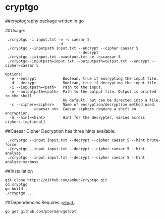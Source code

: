 # cryptgo
##cryptography package written in go


##Usage:

```
 ./cryptgo -i input.txt -e -c caesar 5
                        -d
 ./cryptgo --inputpath input.txt --encrypt --cipher caesar 5
                                 --decrypt
 ./cryptgo -i=input.txt -o=output.txt -e -c=caesar 5
 ./cryptgo--inputpath=input.txt --outputpath=output.txt --encrypt --cipher=caesar 5

Options:
  -e --encrypt            Boolean, true if encrypting the input file.
  -d --decrypt            Boolean, true if decrypting the input file 
  -i --inputpath=<path>   Path to the input. 
  -o --outputpath=<path>  Path to the output file. Output is printed to the shell
                          by default, but can be directed into a file.
  -c --cipher=<cipher>    Name of encryption/decryption method used.
             =caesar <n>  Caesar ciphers require a shift on encryption.
  -h --hint=<hint>        Hint for the decrypter, varies across ciphers [optional]
```

##Caesar Cipher
Decryption has three hints available:
```
 ./cryptgo --input input.txt --decrypt --cipher caesar 5 --hint brute-force
 ./cryptgo --input input.txt --decrypt --cipher caesar 5 --hint analyze
 ./cryptgo --input input.txt --decrypt --cipher caesar 5 --hint analyze-verbose
```

##Installation
```
git clone https://github.com/ambuc/cryptgo.git
cd cryptgo
go build
./cryptgo ...
```

##Dependencies
Requires [`getopt`](https://godoc.org/github.com/pborman/getopt).
```
go get github.com/pborman/getopt
```

